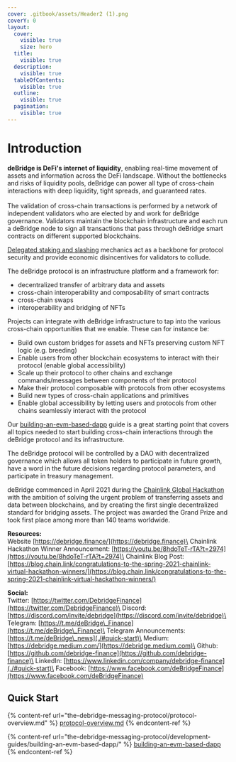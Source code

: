 ```yaml
---
cover: .gitbook/assets/Header2 (1).png
coverY: 0
layout:
  cover:
    visible: true
    size: hero
  title:
    visible: true
  description:
    visible: true
  tableOfContents:
    visible: true
  outline:
    visible: true
  pagination:
    visible: true
---
```


# Introduction

**deBridge is DeFi's internet of liquidity**, enabling real-time movement of assets and information across the DeFi landscape. Without the bottlenecks and risks of liquidity pools, deBridge can power all type of cross-chain interactions with deep liquidity, tight spreads, and guaranteed rates.\
\
The validation of cross-chain transactions is performed by a network of independent validators who are elected by and work for deBridge governance. Validators maintain the blockchain infrastructure and each run a deBridge node to sign all transactions that pass through deBridge smart contracts on different supported blockchains.&#x20;

[Delegated staking and slashing](the-debridge-messaging-protocol/slashing-and-delegated-staking.md) mechanics act as a backbone for protocol security and provide economic disincentives for validators to collude.

The deBridge protocol is an infrastructure platform and a framework for:

* decentralized transfer of arbitrary data and assets
* cross-chain interoperability and composability of smart contracts
* cross-chain swaps
* interoperability and bridging of NFTs&#x20;

Projects can integrate with deBridge infrastructure to tap into the various cross-chain opportunities that we enable. These can for instance be:

* Build own custom bridges for assets and NFTs preserving custom NFT logic (e.g. breeding)&#x20;
* Enable users from other blockchain ecosystems to interact with their protocol (enable global accessibility)
* Scale up their protocol to other chains and exchange commands/messages between components of their protocol
* Make their protocol composable with protocols from other ecosystems
* Build new types of cross-chain applications and primitives
* Enable global accessibility by letting users and protocols from other chains seamlessly interact with the protocol

Our [building-an-evm-based-dapp](the-debridge-messaging-protocol/development-guides/building-an-evm-based-dapp/ "mention") guide is a great starting point that covers all topics needed to start building cross-chain interactions through the deBridge protocol and its infrastructure.

The deBridge protocol will be controlled by a DAO with decentralized governance which allows all token holders to participate in future growth, have a word in the future decisions regarding protocol parameters, and participate in treasury management.

deBridge commenced in April 2021 during the [Chainlink Global Hackathon](https://chain.link/hackathon) with the ambition of solving the urgent problem of transferring assets and data between blockchains, and by creating the first single decentralized standard for bridging assets. The project was awarded the Grand Prize and took first place among more than 140 teams worldwide.

**Resources:**\
Website [https://debridge.finance/](https://debridge.finance)\
Chainlink Hackathon Winner Announcement: [https://youtu.be/8hdoTeT-rTA?t=2974](https://youtu.be/8hdoTeT-rTA?t=2974)\
Chainlink Blog Post: [https://blog.chain.link/congratulations-to-the-spring-2021-chainlink-virtual-hackathon-winners/](https://blog.chain.link/congratulations-to-the-spring-2021-chainlink-virtual-hackathon-winners/)

**Social:**\
Twitter: [https://twitter.com/DebridgeFinance](https://twitter.com/DebridgeFinance)\
Discord: [https://discord.com/invite/debridge](https://discord.com/invite/debridge)\
Telegram: [https://t.me/deBridge\_Finance](https://t.me/deBridge\_Finance)\
Telegram Announcements: [https://t.me/deBridge\_news](./#quick-start)\
Medium: [https://debridge.medium.com/](https://debridge.medium.com)\
Github: [https://github.com/debridge-finance](https://github.com/debridge-finance)\
LinkedIn: [https://www.linkedin.com/company/debridge-finance](./#quick-start)\
Facebook: [https://www.facebook.com/deBridgeFinance](https://www.facebook.com/deBridgeFinance)

## Quick Start

{% content-ref url="the-debridge-messaging-protocol/protocol-overview.md" %}
[protocol-overview.md](the-debridge-messaging-protocol/protocol-overview.md)
{% endcontent-ref %}

{% content-ref url="the-debridge-messaging-protocol/development-guides/building-an-evm-based-dapp/" %}
[building-an-evm-based-dapp](the-debridge-messaging-protocol/development-guides/building-an-evm-based-dapp/)
{% endcontent-ref %}
